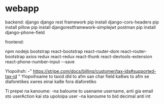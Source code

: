 # webapp
backend:
django 
django rest framework
pip install django-cors-headers
pip install pillow
pip install djangorestframework-simplejwt
postman
pip install django-phone-field


frontend:

npm 
nodejs
bootstrap
react-bootstrap
react-router-dom 
react-router-bootstrap
axios
redux
react-redux
react-thunk
react-devtools-extension
react-phone-number-input --save

Ylopoihsh:
-" https://stripe.com/docs/billing/customer/tax-ids#supported-tax-id " Ylopoihsame to taxid dld to afm san char field ka8ws to afm se diaforetikes xwres einai ka8e fora diaforetiko



Ti prepei na kanoume:
-na baloume to usename username, anti gia email sto userAction kai sta upoloipa user
-na kanoume to bid decimal anti int

